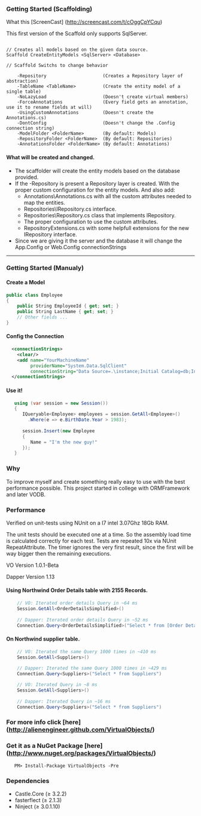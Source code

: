 ### Getting Started (Scaffolding)

What this [ScreenCast] (http://screencast.com/t/cOggCpYCqu)

This first version of the Scaffold only supports SqlServer.

```

// Creates all models based on the given data source.
Scaffold CreateEntityModels <SqlServer> <Database>

// Scaffold Switchs to change behavior

    -Repository						(Creates a Repository layer of abstraction)
    -TableName <TableName>			(Create the entity model of a single table)
    -NoLazyLoad						(Doesn't create virtual members)
    -ForceAnnotations				(Every field gets an annotation, use it to rename fields at will)
    -UsingCustomAnnotations			(Doesn't create the Annotations.cs)
	-DontConfig						(Doesn't change the .Config connection string)
	-ModelFolder <FolderName>		(By default: Models)
	-RepositoryFolder <FolderName>	(By default: Repositories)
	-AnnotationsFolder <FolderName>	(By default: Annotations)
```

#### What will be created and changed.

* The scaffolder will create the entity models based on the database provided. 
* If the -Repository is present a Repository layer is created. With the proper custom configuration for the entity models. And also add:
    * Annotations\Annotations.cs with all the custom attributes needed to map the entities.
    * Repositories\IRepository.cs interface.
	* Repositories\Repository.cs class that implements IRepository.
	* The proper configuration to use the custom attributes.
	* RepositoryExtensions.cs with some helpfull extensions for the new IRepository interface.
* Since we are giving it the server and the database it will change the App.Config or Web.Config connectionStrings

****

### Getting Started (Manualy)

#### Create a Model
```C#
public class Employee 
{
    public String EmployeeId { get; set; }
    public String LastName { get; set; }
    // Other fields ...
}
```
#### Config the Connection
```XML
  <connectionStrings>
    <clear/>
    <add name="YourMachineName" 
         providerName="System.Data.SqlClient" 
         connectionString="Data Source=.\instance;Initial Catalog=db;Integrated Security=true"/>
  </connectionStrings>
```
#### Use it!
```C#
   using (var session = new Session())
   {
      IQueryable<Employee> employees = session.GetAll<Employee>()
        .Where(e => e.BirthDate.Year > 1983);
      
      session.Insert(new Employee 
      {
         Name = "I'm the new guy!"
      });
   }
```


### Why
To improve myself and create something really easy to use with the best performance possible. This project started in college with ORMFramework and later VODB.


### Performance
Verified on unit-tests using NUnit on a I7 intel 3.07Ghz 18Gb RAM.

The unit tests should be executed one at a time. So the assembly load time is calculated correctly for each test.
Tests are repeated 10x via NUnit RepeatAttribute. The timer ignores the very first result, since the first will be way bigger then the remaining executions.

VO Version 1.0.1-Beta

Dapper Version 1.13

#### Using Northwind Order Details table with 2155 Records.
```C#
    // VO: Iterated order details Query in ~64 ms
    Session.GetAll<OrderDetailsSimplified>()
    
    // Dapper: Iterated order details Query in ~52 ms
    Connection.Query<OrderDetailsSimplified>("Select * from [Order Details]")
```
#### On Northwind supplier table.
```C#
    // VO: Iterated the same Query 1000 times in ~410 ms
    Session.GetAll<Suppliers>()
    
    // Dapper: Iterated the same Query 1000 times in ~429 ms
    Connection.Query<Suppliers>("Select * from Suppliers")
```
```C#
    // VO: Iterated Query in ~8 ms
    Session.GetAll<Suppliers>()
    
    // Dapper: Iterated Query in ~16 ms
    Connection.Query<Suppliers>("Select * from Suppliers")
```

### For more info click [here] (http://alienengineer.github.com/VirtualObjects/)
### Get it as a NuGet Package [here] (http://www.nuget.org/packages/VirtualObjects/)
```
   PM> Install-Package VirtualObjects -Pre
```

### Dependencies
* Castle.Core       (≥ 3.2.2)
* fasterflect       (≥ 2.1.3)
* Ninject           (≥ 3.0.1.10)


